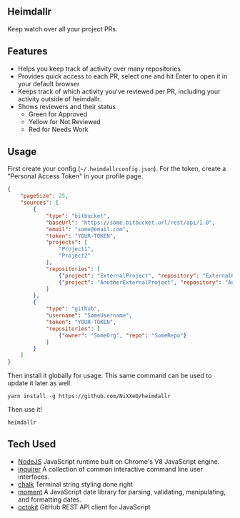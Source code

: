 Heimdallr
---

Keep watch over all your project PRs.

Features
---
* Helps you keep track of activity over many repositories
* Provides quick access to each PR, select one and hit Enter to open it in your default browser
* Keeps track of which activity you've reviewed per PR, including your activity outside of heimdallr.
* Shows reviewers and their status
  * Green for Approved
  * Yellow for Not Reviewed
  * Red for Needs Work

Usage
---

First create your config (`~/.heimdallrconfig.json`). For the token, create a "Personal Access Token" in your profile page.

```json
{
    "pageSize": 25,
    "sources": [
        {
            "type": "bitbucket",
            "baseUrl": "https://some.bitbucket.url/rest/api/1.0",
            "email": "some@email.com",
            "token": "YOUR-TOKEN",
            "projects": [
                "Project1",
                "Project2"
            ],
            "repositories": [
                {"project": "ExternalProject", "repository": "ExternalRepo"},
                {"project": "AnotherExternalProject", "repository": "AnotherExternalRepo"}
            ]
        },
        {
            "type": "github",
            "username": "SomeUsername",
            "token": "YOUR-TOKEN",
            "repositories": [
                {"owner": "SomeOrg", "repo": "SomeRepo"}
            ]
        }   
    ]
}
```

Then install it globally for usage. This same command can be used to update it later as well.
```
yarn install -g https://github.com/NiXXeD/heimdallr
```

Then use it!
```
heimdallr
```

Tech Used
---
* [NodeJS](https://github.com/nodejs) JavaScript runtime built on Chrome's V8 JavaScript engine.
* [inquirer](https://github.com/SBoudrias/Inquirer.js) A collection of common interactive command line user interfaces.
* [chalk](https://github.com/chalk/chalk) Terminal string styling done right
* [moment](https://github.com/moment/moment/) A JavaScript date library for parsing, validating, manipulating, and formatting dates.
* [octokit](https://octokit.github.io/) GitHub REST API client for JavaScript
